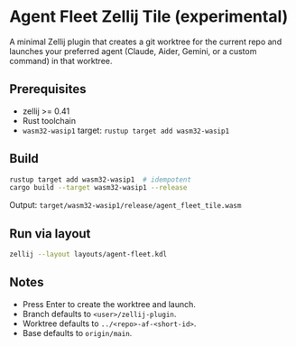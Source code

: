 # Agent Fleet Zellij Tile (experimental)

A minimal Zellij plugin that creates a git worktree for the current repo and launches your preferred agent (Claude, Aider, Gemini, or a custom command) in that worktree.

## Prerequisites
- zellij >= 0.41
- Rust toolchain
- `wasm32-wasip1` target: `rustup target add wasm32-wasip1`

## Build

```bash
rustup target add wasm32-wasip1  # idempotent
cargo build --target wasm32-wasip1 --release
```

Output: `target/wasm32-wasip1/release/agent_fleet_tile.wasm`

## Run via layout

```bash
zellij --layout layouts/agent-fleet.kdl
```

## Notes
- Press Enter to create the worktree and launch.
- Branch defaults to `<user>/zellij-plugin`.
- Worktree defaults to `../<repo>-af-<short-id>`.
- Base defaults to `origin/main`.
